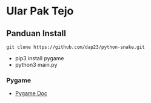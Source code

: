 # Ular Pak Tejo

## Panduan Install

```
git clone https://github.com/dap23/python-snake.git
```

- pip3 install pygame
- python3 main.py

### Pygame

- [Pygame Doc](https://www.pygame.org/docs/)
